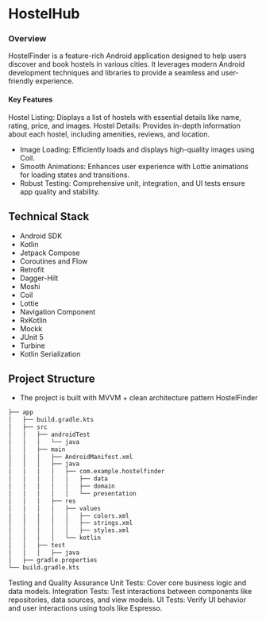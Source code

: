 # HostelHub

### Overview
HostelFinder is a feature-rich Android application designed to help users discover and book hostels in various cities. It leverages modern Android development techniques and libraries to provide a seamless and user-friendly experience.

#### Key Features
Hostel Listing: Displays a list of hostels with essential details like name, rating, price, and images.
Hostel Details: Provides in-depth information about each hostel, including amenities, reviews, and location.

- Image Loading: Efficiently loads and displays high-quality images using Coil.
- Smooth Animations: Enhances user experience with Lottie animations for loading states and transitions.
- Robust Testing: Comprehensive unit, integration, and UI tests ensure app quality and stability.

  
## Technical Stack
- Android SDK
- Kotlin
- Jetpack Compose
- Coroutines and Flow
- Retrofit
- Dagger-Hilt
- Moshi
- Coil
- Lottie
- Navigation Component
- RxKotlin
- Mockk
- JUnit 5
- Turbine
- Kotlin Serialization

## Project Structure

- The project is built with MVVM + clean architecture pattern
HostelFinder
```sh
├── app
│   ├── build.gradle.kts
│   ├── src
│   │   ├── androidTest
│   │   │   └── java
│   │   ├── main
│   │   │   ├── AndroidManifest.xml
│   │   │   ├── java
│   │   │   │   ├── com.example.hostelfinder
│   │   │   │   │   ├── data
│   │   │   │   │   ├── domain
│   │   │   │   │   └── presentation
│   │   │   ├── res
│   │   │   │   ├── values
│   │   │   │   │   ├── colors.xml
│   │   │   │   │   ├── strings.xml
│   │   │   │   │   ├── styles.xml
│   │   │   │   └── kotlin
│   │   ├── test
│   │   │   ├── java
│   ├── gradle.properties
└── build.gradle.kts
```
Testing and Quality Assurance
Unit Tests: Cover core business logic and data models.
Integration Tests: Test interactions between components like repositories, data sources, and view models.
UI Tests: Verify UI behavior and user interactions using tools like Espresso.
